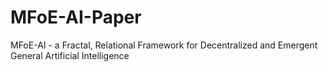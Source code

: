 # MFoE-AI-Paper
MFoE-AI -  a Fractal, Relational Framework for Decentralized and Emergent General Artificial Intelligence
